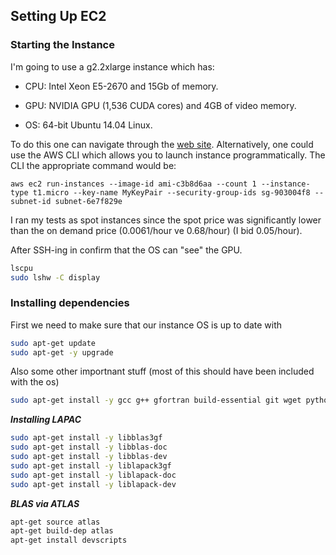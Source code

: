Setting Up EC2
---

### Starting the Instance

I'm going to use a g2.2xlarge instance which has:

* CPU: Intel Xeon E5-2670 and 15Gb of memory.

* GPU: NVIDIA GPU (1,536 CUDA cores) and 4GB of video memory.

* OS: 64-bit Ubuntu 14.04 Linux.


To do this one can navigate through the [web site](www.aws.amazon.com). Alternatively, one could use the AWS CLI which allows you to launch instance programmatically. The CLI the appropriate command would be:

```
aws ec2 run-instances --image-id ami-c3b8d6aa --count 1 --instance-type t1.micro --key-name MyKeyPair --security-group-ids sg-903004f8 --subnet-id subnet-6e7f829e
```

I ran my tests as spot instances since the spot price was significantly lower than the on demand price (0.0061/hour ve 0.68/hour) (I bid 0.05/hour). 

After SSH-ing in confirm that the OS can "see" the GPU.

```sh
lscpu
sudo lshw -C display
```


### Installing dependencies

First we need to make sure that our instance OS is up to date with

```sh
sudo apt-get update
sudo apt-get -y upgrade
```

Also some other importnant stuff (most of this should have been included with the os)

```sh
sudo apt-get install -y gcc g++ gfortran build-essential git wget python-dev python-pip python-nose python-numpy python-scipy
```

***Installing LAPAC***


```sh
sudo apt-get install -y libblas3gf
sudo apt-get install -y libblas-doc
sudo apt-get install -y libblas-dev
sudo apt-get install -y liblapack3gf
sudo apt-get install -y liblapack-doc
sudo apt-get install -y liblapack-dev

```

***BLAS via ATLAS***

```sh
apt-get source atlas
apt-get build-dep atlas
apt-get install devscripts
```










